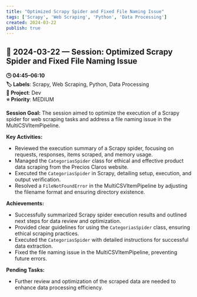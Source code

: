 ```yaml
---
title: "Optimized Scrapy Spider and Fixed File Naming Issue"
tags: ['Scrapy', 'Web Scraping', 'Python', 'Data Processing']
created: 2024-03-22
publish: true
---
```


## 📅 2024-03-22 — Session: Optimized Scrapy Spider and Fixed File Naming Issue

**🕒 04:45–06:10**  
**🏷️ Labels**: Scrapy, Web Scraping, Python, Data Processing  
**📂 Project**: Dev  
**⭐ Priority**: MEDIUM  


**Session Goal:**
The session aimed to optimize the execution of a Scrapy spider for web scraping tasks and address a file naming issue in the MultiCSVItemPipeline.

**Key Activities:**
- Reviewed the execution summary of a Scrapy spider, focusing on requests, responses, items scraped, and memory usage.
- Managed the `CategoriasSpider` class for ethical and effective product data scraping from the Precios Claros website.
- Executed the `CategoriasSpider` in Scrapy, detailing setup, execution, and output verification.
- Resolved a `FileNotFoundError` in the MultiCSVItemPipeline by adjusting the filename format and ensuring directory existence.

**Achievements:**
- Successfully summarized Scrapy spider execution results and outlined next steps for data review and optimization.
- Provided clear guidelines for using the `CategoriasSpider` class, ensuring ethical scraping practices.
- Executed the `CategoriasSpider` with detailed instructions for successful data extraction.
- Fixed the file naming issue in the MultiCSVItemPipeline, preventing future errors.

**Pending Tasks:**
- Further review and optimization of the scraped data are needed to enhance data processing efficiency.
